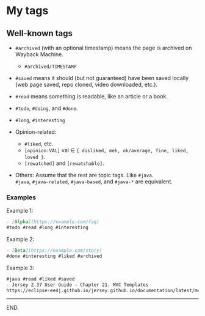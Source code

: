 # My tags


## Well-known tags

- `#archived` (with an optional timestamp) means the page is archived on Wayback Machine.
    * `#archived/TIMESTAMP`

- `#saved` means it should (but not guaranteed) have been saved locally (web page saved, repo cloned, video downloaded, etc.).

- `#read` means something is readable, like an article or a book.

- `#todo`, `#doing`, and `#done`.

- `#long`, `#interesting`

- Opinion-related:
    - `#liked`, etc.
    - `[opinion:VAL]` val &in; `{ disliked, meh, ok/average, fine, liked, loved }`.
    - `[rewatched]` and `[rewatchable]`.

- Others: Assume that the rest are topic tags. Like `#java`. \
`#java`, `#java-related`, `#java-based`, and `#java-*` are equivalent.

### Examples

Example 1:
```md
- [Alpha](https://example.com/faq)
#todo #read #long #interesting
```

Example 2:
```md
- [Beta](https://example.com/story)
#done #interesting #liked #archived
```

Example 3:
```md
#java #read #liked #saved
- Jersey 2.37 User Guide - Chapter 21. MVC Templates
https://eclipse-ee4j.github.io/jersey.github.io/documentation/latest/mvc.html
```

---

END.
